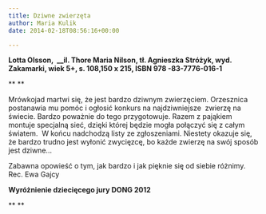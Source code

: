 ```yaml
---
title: Dziwne zwierzęta
author: Maria Kulik
date: 2014-02-18T08:56:16+00:00

---
```

**Lotta Olsson,  __il. Thore Maria Nilson, tł. Agnieszka Stróżyk, wyd. Zakamarki, wiek 5+, s. 108,150 x 215, ISBN 978 -83-7776-016-1**

** **

Mrówkojad martwi się, że jest bardzo dziwnym zwierzęciem. Orzesznica postanawia mu pomóc i ogłosić konkurs na najdziwniejsze  zwierzę na świecie. Bardzo poważnie do tego przygotowuje. Razem z pająkiem montuje specjalną sieć, dzięki której będzie mogła połączyć się z całym światem.  W końcu nadchodzą listy ze zgłoszeniami. Niestety okazuje się, że bardzo trudno jest wyłonić zwycięzcę, bo każde zwierzę na swój sposób jest dziwne…

Zabawna opowieść o tym, jak bardzo i jak pięknie się od siebie różnimy. Rec. Ewa Gajcy

**Wyróżnienie dziecięcego jury DONG 2012**

** **
